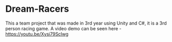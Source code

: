 # Dream-Racers
This a team project that was made in 3rd year using Unity and C#, it is a 3rd person racing game.
A video demo can be seen here - https://youtu.be/Xysi79ScIwg
